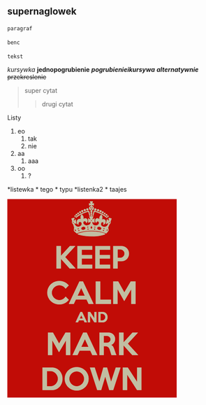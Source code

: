 ## supernaglowek

	paragraf

	benc

	tekst
*kursywka*
**jednopogrubienie**
***pogrubienieikursywa*** ___alternatywnie___
~~przekreslenie~~

>super cytat
>>drugi cytat

Listy
1. eo
	1. tak
	2. nie
2. aa
	1. aaa
3. oo
	1. ?

*listewka
	* tego
	* typu
*listenka2
	* taajes

![./keep-calm-and-markdown.png](./keep-calm-and-markdown.png)
